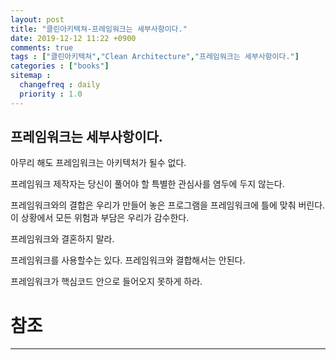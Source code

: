 ```yaml
---
layout: post
title: "클린아키텍쳐-프레임워크는 세부사항이다."
date: 2019-12-12 11:22 +0900
comments: true
tags : ["클린아키텍쳐","Clean Architecture","프레임워크는 세부사항이다."]
categories : ["books"]
sitemap :
  changefreq : daily
  priority : 1.0
---
```


## 프레임워크는 세부사항이다.

아무리 해도 프레임워크는 아키텍처가 될수 없다.

프레임워크 제작자는 당신이 풀어야 할 특별한 관심사를 염두에 두지 않는다.

프레임워크와의 결합은 우리가 만들어 놓은 프로그램을 프레임워크에 틀에 맞춰 버린다.
이 상황에서 모든 위험과 부담은 우리가 감수한다.

프레임워크와 결혼하지 말라.

프레임워크를 사용할수는 있다. 프레임워크와 결합해서는 안된다.

프레임워크가 핵심코드 안으로 들어오지 못하게 하라.


# 참조
-----


